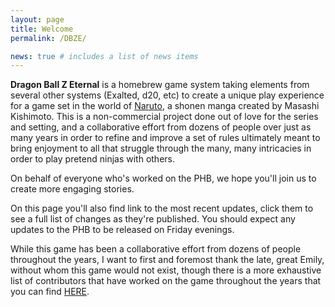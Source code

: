 ```yaml
---
layout: page
title: Welcome
permalink: /DBZE/

news: true # includes a list of news items
---
```


**Dragon Ball Z Eternal** is a homebrew game system taking elements from several other systems (Exalted, d20, etc) to create a unique play experience for a game set in the world of [Naruto](https://en.wikipedia.org/wiki/Naruto), a shonen manga created by Masashi Kishimoto. This is a non-commercial project done out of love for the series and setting, and a collaborative effort from dozens of people over just as many years in order to refine and improve a set of rules ultimately meant to bring enjoyment to all that struggle through the many, many intricacies in order to play pretend ninjas with others.

On behalf of everyone who's worked on the PHB, we hope you'll join us to create more engaging stories.

On this page you'll also find link to the most recent updates, click them to see a full list of changes as they're published. You should expect any updates to the PHB to be released on Friday evenings.

While this game has been a collaborative effort from dozens of people throughout the years, I want to first and foremost thank the late, great Emily, without whom this game would not exist, though there is a more exhaustive list of contributors that have worked on the game throughout the years that you can find [HERE](https://anchorsify.github.io/Credits/).